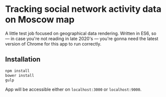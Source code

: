 # Tracking social network activity data on Moscow map

A little test job focused on geographical data rendering. Written in ES6, so — in case you're not reading in late 2020's — you're gonna need the latest version of Chrome for this app to run correctly.

## Installation

```bash
npm install
bower install
gulp
```

App will be accessible either on `localhost:3000` or `localhost:9000`.
